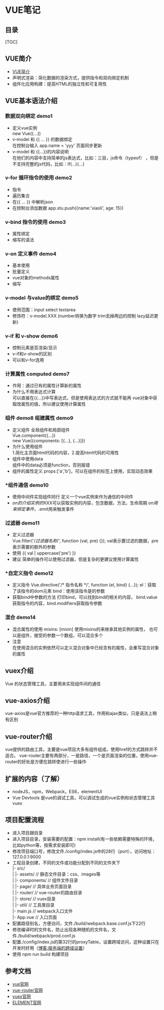 # VUE笔记

## 目录  

[TOC]


## VUE简介  
* [VUE简介](https://blog.csdn.net/liang377122210/article/details/71545459)
* 声明式渲染：简化数据的渲染方式，提供指令和双向绑定机制
* 组件化应用构建：提高HTML的独立性和可复用性


## VUE基本语法介绍

### 数据双向绑定 demo1

* 定义vue实例   
    new Vue({...})
* v-model 和 {{ ... }} 的数据绑定   
    在控制台输入 app.name = 'yyy' 页面同步更新
* v-model 和 {{...}}的内容说明   
    在他们的内容中支持简单的js表达式，比如：三目，js命令（typeof）
    ，但是不支持完整的js代码，比如：if(...){...}


### v-for 循环指令的使用 demo2

* 指令
* 遍历集合
* 在{{ ... }} 中解析json
* 在控制台添加数据 app.stu.push({name:'xiaoli', age: 15})

### v-bind 指令的使用 demo3

* 属性绑定
* 缩写的语法

### v-on 定义事件 demo4

* 基本使用
* 批量定义
* vue对象的methods属性
* 缩写

### v-model 与value的绑定 demo5

* 使用范围：input select textarea
* 修饰符：v-model.XXX (number转换为数字 trim去掉两边的控制 lazy延迟更新)

### v-if 和 v-show demo6

* 控制元素是否渲染/显示
* v-if和v-show的区别
* 可以和v-for连用

### 计算属性 computed demo7

* 作用：通过已有的属性计算新的属性
* 为什么不用表达式计算   
    可以直接在{{...}}中写表达式，但是使用表达式的方式就不能再
    vue对象中获取改属性的值，所以建议使用计算属性

### 组件 demo8 组建属性 demo9

* 定义组件 全局组件和局部组件   
    Vue.component({...})  
    new Vue({components: [{...}, {...}]})
* 为什么使用组件  
    1.简化主页面html代码的内容，2.提高html代码的可用性
* 组件中使用data   
    组件中的data必须是function，否则报错
* 组件的属性定义
    props:['a','b']，可以在组件的标签上使用，实现动态效果

### *组件通信 demo10

* 使用中间件实现组件同行
    定义一个vue实例来作为通信的中间件
* $on的介绍   
    实例的$XXX可以获取实例的内容，包含数据，方法，生命周期
    $on用来绑定事件，$.emit用来触发事件

### 过滤器 demo11

* 定义过滤器   
    Vue.filter('/*过滤器名称*/', function (val, pre) {});
    val表示要过滤的数据，pre表示需要的额外的参数
* 使用
    {{ val | uppercase('pre') }}
* 建议
    简单的操作可以使用过滤器，但是复杂的更建议使用计算属性
    
### *自定义指令 demo12

* 定义指令
    Vue.directive('/* 指令名称 */', function (el, bind) {...});
    el：获取了该指令的dom元素
    bind：使用该指令是的参数
* 获取bind中参数的方法
    打印bind，可以找到bind的相关的内容，
    bind.value获取指令的内容，bind.modifiers获取指令参数
    
### 混合 demo14

* 混合属性的使用
    mixins: [mixin] 使用mixins的来继承其他实例的属性，
    也可以是组件，接受的参数一个数组，可以混合多个
* 注意   
    在使用混合的实例依然可以定义混合对象中已经含有的属性，会重写混合对象的属性
    
## vuex介绍
Vue 的状态管理工具，主要用来实现组件间的通信


## vue-axios介绍  
vue-axios是vue官方推荐的一种http请求工具，作用和ajax类似，只是语法上稍有区别


## vue-router介绍
vue提供的路由工具，主要是vue项目大多有组件组成，使用href的方式跳转并不适合。
vue-router主要有两部分，一是路径，一个是页面渲染的位置，使用vue-router的好处是方便在跳转使进行一些操作


## 扩展的内容（了解）
* nodeJS，npm，Webpack，ES6，elementUI
* Vue Devtools 是vue的调试工具，可以调试生成的vue实例和状态管理工具vuex 

## 项目配置流程
* 进入项目跟目录
* 进入项目目录，安装需要的配置：npm install(有一些依赖需要特殊的环境，比如python等，按需求安装即可)
* 修改项目端口号，修改文件./config/index.js中的28行（port），访问地址：127.0.0.1:9000
* 工程目录创建，不同的文件或功能分配到不同的文件夹下   
|- src/    
|  |- assets/           // 静态文件目录：css、images等   
|  |- components/       // 组件文件目录   
|  |- page/             // 具体业务页面目录   
|  |- router/           // vue-router的路由目录   
|  |- store/            // vuex目录    
|  |- util/             // 工具类目录    
|- main.js              // webpack入口文件    
|- App.vue              // 入口页面    
* 配置路径别名，方便访问，文件./build/webpack.base.conf.js下22行
* 修改编译时的文件名，防止出现各种随机的文件名，文件./bulid/webpack/prod.conf.js
* 配置./config/index.js的第32行的proxyTable，设置跨域访问，这种设置只在开发时好用（[博客:服务端的跨域设置](https://blog.csdn.net/u011517841/article/details/68490586)）
* 使用 npm run build 构建项目 


## 参考文档
* [vue官网](https://cn.vuejs.org/v2/api/)
* [vue-router官网](https://router.vuejs.org/zh/)
* [vuex官网](https://vuex.vuejs.org/zh/)
* [ELEMENT官网](http://element.eleme.io/#/zh-CN/component/installation)

